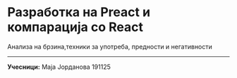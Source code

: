 # Разработка на Preact и компарација со React
Анализа на брзина,техники за употреба, предности и негативности

*** 

**Учесници:**
Маја Јорданова 191125